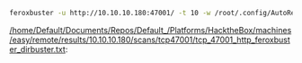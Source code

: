 ```bash
feroxbuster -u http://10.10.10.180:47001/ -t 10 -w /root/.config/AutoRecon/wordlists/dirbuster.txt -x "txt,html,php,asp,aspx,jsp" -v -k -n -q -e -o "/home/Default/Documents/Repos/Default_/Platforms/HacktheBox/machines/easy/remote/results/10.10.10.180/scans/tcp47001/tcp_47001_http_feroxbuster_dirbuster.txt"
```

[/home/Default/Documents/Repos/Default_/Platforms/HacktheBox/machines/easy/remote/results/10.10.10.180/scans/tcp47001/tcp_47001_http_feroxbuster_dirbuster.txt](file:///home/Default/Documents/Repos/Default_/Platforms/HacktheBox/machines/easy/remote/results/10.10.10.180/scans/tcp47001/tcp_47001_http_feroxbuster_dirbuster.txt):

```

```
